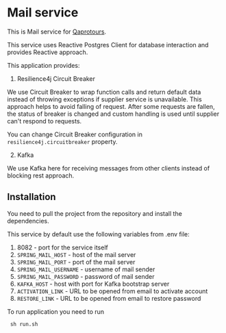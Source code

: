 # Mail service

This is Mail service for [Qaprotours](https://github.com/ilisau/qaprotours).

This service uses Reactive Postgres Client for database interaction and provides Reactive approach.

This application provides:

1) Resilience4j Circuit Breaker

We use Circuit Breaker to wrap function calls and return default data instead
of throwing exceptions if supplier service is unavailable. This approach helps to avoid falling of request.
After some requests are fallen, the status of breaker is changed and custom handling is used until supplier can't
respond to requests.

You can change Circuit Breaker configuration in ```resilience4j.circuitbreaker``` property.

2) Kafka

We use Kafka here for receiving messages from other clients instead of blocking rest approach.

## Installation

You need to pull the project from the repository and install the dependencies.

This service by default use the following variables from .env file:

1. 8082 - port for the service itself
2. `SPRING_MAIL_HOST` - host of the mail server
3. `SPRING_MAIL_PORT` - port of the mail server
4. `SPRING_MAIL_USERNAME` - username of mail sender
5. `SPRING_MAIL_PASSWORD` - password of mail sender
6. `KAFKA_HOST` - host with port for Kafka bootstrap server
7. `ACTIVATION_LINK` - URL to be opened from email to activate account
8. `RESTORE_LINK` - URL to be opened from email to restore password

To run application you need to run
```console
 sh run.sh
 ```